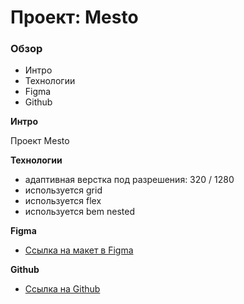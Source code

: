 # Проект: Mesto

### Обзор
* Интро
* Технологии
* Figma
* Github

**Интро**

Проект Mesto

**Технологии**
* адаптивная верстка под разрешения: 320 / 1280
* используется grid
* используется flex
* используется bem nested

**Figma**

* [Ссылка на макет в Figma](https://www.figma.com/file/bjyvbKKJN2naO0ucURl2Z0/JavaScript.-Sprint-5)

**Github**

* [Ссылка на Github](https://alex-dust.github.io/mesto-project/)
